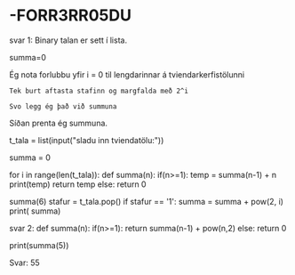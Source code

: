 # -FORR3RR05DU

svar 1:
Binary talan er sett í lista.

summa=0

Ég nota forlubbu yfir i = 0 til lengdarinnar á tviendarkerfistölunni 
	
	Tek burt aftasta stafinn og margfalda með 2^i
	
	Svo legg ég það við summuna

Síðan prenta ég summuna.

t_tala = list(input("sladu inn tviendatölu:"))

summa = 0
 
for i in range(len(t_tala)):
def summa(n):
    if(n>=1):
      temp = summa(n-1) + n
      print(temp)
      return temp
    else:
        return 0
 
summa(6)
    stafur = t_tala.pop()
    if stafur == '1':
        summa = summa + pow(2, i)
print( summa)

svar 2:
def summa(n):
    if(n>=1):
      return summa(n-1) + pow(n,2)
    else:
        return 0
 
    
print(summa(5))

Svar:
55
